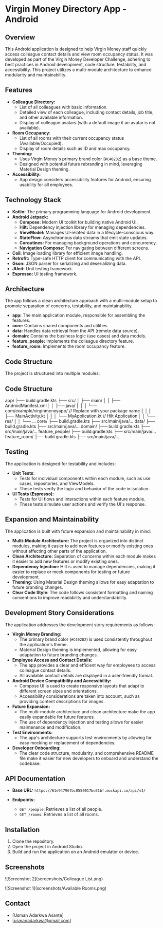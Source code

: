 # Virgin Money Directory App - Android

## Overview

This Android application is designed to help Virgin Money staff quickly access colleague contact details and view room occupancy status. It was developed as part of the Virgin Money Developer Challenge, adhering to best practices in Android development, code structure, testability, and accessibility. This project utilizes a multi-module architecture to enhance modularity and maintainability.

## Features

* **Colleague Directory:**
    * List of all colleagues with basic information.
    * Detailed view of each colleague, including contact details, job title, and other available information.
    * Display of colleague avatars (with a default image if an avatar is not available).
* **Room Occupancy:**
    * List of all rooms with their current occupancy status (Available/Occupied).
    * Display of room details such as ID and max occupancy.
* **Theming:**
    * Uses Virgin Money's primary brand color (`#C40202`) as a base theme.
    * Designed with potential future rebranding in mind, leveraging Material Design theming.
* **Accessibility:**
    * App design considers accessibility features for Android, ensuring usability for all employees.

## Technology Stack

* **Kotlin:** The primary programming language for Android development.
* **Android Jetpack:**
    * **Compose:** Modern UI toolkit for building native Android UI.
    * **Hilt:** Dependency injection library for managing dependencies.
    * **ViewModel:** Manages UI-related data in a lifecycle-conscious way.
    * **StateFlow:** Asynchronous data streams that emit state updates.
    * **Coroutines:** For managing background operations and concurrency.
    * **Navigation Compose:** For navigating between different screens.
* **Coil:** Image loading library for efficient image handling.
* **Retrofit:** Type-safe HTTP client for communicating with the API.
* **Gson:** JSON parser for serializing and deserializing data.
* **JUnit:** Unit testing framework.
* **Espresso:** UI testing framework.

## Architecture

The app follows a clean architecture approach with a multi-module setup to promote separation of concerns, testability, and maintainability.

* **app:** The main application module, responsible for assembling the features.
* **core:** Contains shared components and utilities.
* **data:** Handles data retrieval from the API (remote data source).
* **domain:** Contains the business logic (use cases) and data models.
* **feature_people:** Implements the colleague directory feature.
* **feature_room:** Implements the room occupancy feature.

## Code Structure

The project is structured into multiple modules:

## Code Structure

app/
├── build.gradle.kts
├── src/
│   ├── main/
│   │   ├── AndroidManifest.xml
│   │   ├── java/
│   │   │   └── com/example/virginmoneyapp/ // Replace with your package name
│   │   │       ├── MainActivity.kt
│   │   │       └── MyApplication.kt // Hilt Application
│   │   └── res/
│   │       └── ...
core/
├── build.gradle.kts
├── src/main/java/...
data/
├── build.gradle.kts
├── src/main/java/...
domain/
├── build.gradle.kts
├── src/main/java/...
feature_people/
├── build.gradle.kts
├── src/main/java/...
feature_room/
├── build.gradle.kts
├── src/main/java/...


## Testing

The application is designed for testability and includes:

* **Unit Tests:**
    * Tests for individual components within each module, such as use cases, repositories, and ViewModels.
    * These tests verify the logic and behavior of the code in isolation.
* **UI Tests (Espresso):**
    * Tests for UI flows and interactions within each feature module.
    * These tests simulate user actions and verify the UI's response.

## Expansion and Maintainability

The application is built with future expansion and maintainability in mind:

* **Multi-Module Architecture:** The project is organized into distinct modules, making it easier to add new features or modify existing ones without affecting other parts of the application.
* **Clean Architecture:** Separation of concerns within each module makes it easier to add new features or modify existing ones.
* **Dependency Injection:** Hilt is used to manage dependencies, making it easier to replace or mock components for testing or future development.
* **Theming:** Using Material Design theming allows for easy adaptation to future branding changes.
* **Clear Code Style:** The code follows consistent formatting and naming conventions to improve readability and understandability.

## Development Story Considerations

The application addresses the development story requirements as follows:

* **Virgin Money Branding:**
    * The primary brand color (`#C40202`) is used consistently throughout the application's theme.
    * Material Design theming is implemented, allowing for easy adaptation to future branding changes.
* **Employee Access and Contact Details:**
    * The app provides a clear and efficient way for employees to access colleague contact details.
    * All available contact details are displayed in a user-friendly format.
* **Android Device Compatibility and Accessibility:**
    * Compose UI is used to create responsive layouts that adapt to different screen sizes and orientations.
    * Accessibility considerations are taken into account, such as providing content descriptions for images.
* **Future Expansion:**
    * The multi-module architecture and clean architecture make the app easily expandable for future features.
    * The use of dependency injection and testing allows for easier maintenance and modification.
* **Test Environments:**
    * The app's architecture supports test environments by allowing for easy mocking or replacement of dependencies.
* **Developer Onboarding:**
    * The clear code structure, modularity, and comprehensive README file make it easier for new developers to onboard and understand the codebase.

## API Documentation

* **Base URL:** `https://61e947967bc0550017bc61bf.mockapi.io/api/v1/`

* **Endpoints:**

    * `GET /people`: Retrieves a list of all people.
    * `GET /rooms`: Retrieves a list of all rooms.


## Installation

1.  Clone the repository.
2.  Open the project in Android Studio.
3.  Build and run the application on an Android emulator or device.

## Screenshots

![Screenshot 2](screenshots/Colleague List.png)

![Screenshot 1](screenshots/Available Rooms.png)


## Contact

* \[Usman Adarkwa Asante]
* \[usmanadarkwa@gmail.com]
